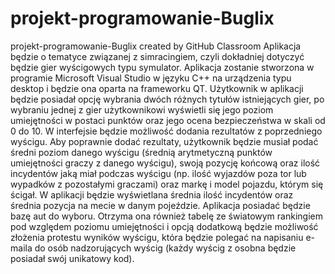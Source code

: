 # projekt-programowanie-Buglix
projekt-programowanie-Buglix created by GitHub Classroom
Aplikacja będzie o tematyce związanej z simracingiem, czyli dokładniej dotyczyć będzie gier 
wyścigowych typu symulator. Aplikacja zostanie stworzona w programie Microsoft Visual 
Studio w języku C++ na urządzenia typu desktop i będzie ona oparta na frameworku QT. 
Użytkownik w aplikacji będzie posiadał opcję wybrania dwóch różnych tytułów istniejących 
gier, po wybraniu jednej z gier użytkownikowi wyświetli się jego poziom umiejętności w 
postaci punktów oraz jego ocena bezpieczeństwa w skali od 0 do 10. W interfejsie będzie 
możliwość dodania rezultatów z poprzedniego wyścigu. Aby poprawnie dodać rezultaty, 
użytkownik będzie musiał podać średni poziom danego wyścigu (średnią arytmetyczną 
punktów umiejętności graczy z danego wyścigu), swoją pozycję końcową oraz ilość 
incydentów jaką miał podczas wyścigu (np. ilość wyjazdów poza tor lub wypadków z 
pozostałymi graczami) oraz markę i model pojazdu, którym się ścigał. W aplikacji będzie 
wyświetlana średnia ilość incydentów oraz średnia pozycja na mecie w danym pojeździe.
Aplikacja posiadać będzie bazę aut do wyboru. Otrzyma ona również tabelę ze światowym 
rankingiem pod względem poziomu umiejętności i opcją dodatkową będzie możliwość 
złożenia protestu wyników wyścigu, która będzie polegać na napisaniu e-maila do osób 
nadzorujących wyścig (każdy wyścig z osobna będzie posiadał swój unikatowy kod).
